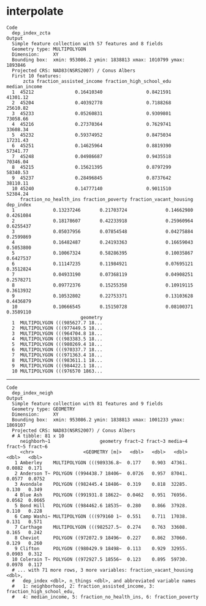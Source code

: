 # interpolate

    Code
      dep_index_zcta
    Output
      Simple feature collection with 57 features and 8 fields
      Geometry type: MULTIPOLYGON
      Dimension:     XY
      Bounding box:  xmin: 953086.2 ymin: 1838813 xmax: 1010799 ymax: 1893846
      Projected CRS: NAD83(NSRS2007) / Conus Albers
      First 10 features:
          zcta fraction_assisted_income fraction_high_school_edu median_income
      1  45212               0.16410340                0.8421591      41301.12
      2  45204               0.40392778                0.7188268      25610.82
      3  45233               0.05260831                0.9309801      73058.66
      4  45216               0.27370364                0.7629741      33608.34
      5  45232               0.59374952                0.8475034      17231.43
      6  45251               0.14625964                0.8819390      57341.77
      7  45248               0.04986687                0.9435518      70346.04
      8  45215               0.15621395                0.8797299      58340.53
      9  45237               0.28496845                0.8737642      38110.11
      10 45240               0.14777140                0.9011510      52384.24
         fraction_no_health_ins fraction_poverty fraction_vacant_housing dep_index
      1              0.13237246       0.21703724              0.14662980 0.4261084
      2              0.18178607       0.42233918              0.25960964 0.6255437
      3              0.05037956       0.07854548              0.04275884 0.2599869
      4              0.16482487       0.24193363              0.16659043 0.5053800
      5              0.10067324       0.58286395              0.10035867 0.6427537
      6              0.11147235       0.11984921              0.07695121 0.3512824
      7              0.04933190       0.07368119              0.04908251 0.2578271
      8              0.09772376       0.15255358              0.10919115 0.3613932
      9              0.10532802       0.22753371              0.13103628 0.4436879
      10             0.10666545       0.15150728              0.08100371 0.3589110
                               geometry
      1  MULTIPOLYGON (((985627.7 18...
      2  MULTIPOLYGON (((977449.5 18...
      3  MULTIPOLYGON (((964704.8 18...
      4  MULTIPOLYGON (((983383.5 18...
      5  MULTIPOLYGON (((980269.4 18...
      6  MULTIPOLYGON (((970337.7 18...
      7  MULTIPOLYGON (((971363.4 18...
      8  MULTIPOLYGON (((983611.1 18...
      9  MULTIPOLYGON (((984422.1 18...
      10 MULTIPOLYGON (((976570 1863...

---

    Code
      dep_index_neigh
    Output
      Simple feature collection with 81 features and 9 fields
      Geometry type: GEOMETRY
      Dimension:     XY
      Bounding box:  xmin: 953086.2 ymin: 1838813 xmax: 1001233 ymax: 1869107
      Projected CRS: NAD83(NSRS2007) / Conus Albers
      # A tibble: 81 x 10
         neighborh~1                  geometry fract~2 fract~3 media~4 fract~5 fract~6
         <chr>                  <GEOMETRY [m]>   <dbl>   <dbl>   <dbl>   <dbl>   <dbl>
       1 Amberley    MULTIPOLYGON (((989336.8~  0.177    0.903  47361.  0.0882  0.171 
       2 Anderson T~ POLYGON ((994438.7 18406~  0.0726   0.957  87041.  0.0577  0.0752
       3 Avondale    POLYGON ((982445.4 18486~  0.319    0.818  32285.  0.130   0.349 
       4 Blue Ash    POLYGON ((991931.8 18622~  0.0462   0.951  76956.  0.0562  0.0665
       5 Bond Hill   POLYGON ((984462.6 18535~  0.280    0.866  37928.  0.110   0.228 
       6 Camp Washi~ MULTIPOLYGON (((979160 1~  0.551    0.711  17038.  0.131   0.571 
       7 Carthage    MULTIPOLYGON (((982527.5~  0.274    0.763  33608.  0.165   0.242 
       8 Cheviot     POLYGON ((972072.9 18496~  0.227    0.862  37060.  0.129   0.260 
       9 Clifton     POLYGON ((980429.9 18498~  0.113    0.929  32955.  0.0903  0.312 
      10 Colerain T~ POLYGON ((972927.5 18556~  0.123    0.895  59730.  0.0978  0.117 
      # ... with 71 more rows, 3 more variables: fraction_vacant_housing <dbl>,
      #   dep_index <dbl>, n_things <dbl>, and abbreviated variable names
      #   1: neighborhood, 2: fraction_assisted_income, 3: fraction_high_school_edu,
      #   4: median_income, 5: fraction_no_health_ins, 6: fraction_poverty

